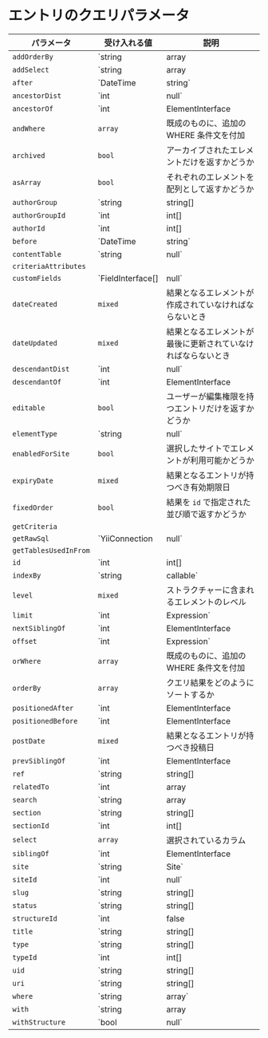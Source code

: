 # エントリのクエリパラメータ

| パラメータ | 受け入れる値 | 説明 |
| --------------------- | ------------------------------------ | ----------------------------------------------------------------------------------------- |
| `addOrderBy` | `string|array|Expression` | 追加の ORDER BY カラムをクエリに付加 |
| `addSelect` | `string|array|Expression` | クエリの SELECT パートにカラムを追加 |
| `after` | `DateTime|string` | 指定した投稿日以降のエントリだけを許可するよう `postDate` パラメータをセット |
| `ancestorDist` | `int|null` | `ancestorOf` によって分割される結果の最大レベル |
| `ancestorOf` | `int|ElementInterface|null` | 祖先にあたるものを結果として受け取りたいエレメント（または、その ID） |
| `andWhere` | `array` | 既成のものに、追加の WHERE 条件文を付加 |
| `archived` | `bool` | アーカイブされたエレメントだけを返すかどうか |
| `asArray` | `bool` | それぞれのエレメントを配列として返すかどうか |
| `authorGroup` | `string|string[]|null` | 指定されたユーザーグループのハンドルに基づき、`authorGroupId` パラメータをセット |
| `authorGroupId` | `int|int[]|null` | 結果となるエントリの投稿者が含まれるべきユーザーグループ ID |
| `authorId` | `int|int[]|null` | 結果となるエントリの投稿者が持つべきユーザー ID |
| `before` | `DateTime|string` | 指定した投稿日以前のエントリだけを許可するよう `postDate` パラメータをセット |
| `contentTable` | `string|null` | このクエリによって結合されるコンテンツテーブル |
| `criteriaAttributes` |  |
| `customFields` | `FieldInterface[]|null` | このクエリに関係しているかもしれないフィールド |
| `dateCreated` | `mixed` | 結果となるエレメントが作成されていなければならないとき |
| `dateUpdated` | `mixed` | 結果となるエレメントが最後に更新されていなければならないとき |
| `descendantDist` | `int|null` | `descendantOf` によって分割される結果の最大レベル |
| `descendantOf` | `int|ElementInterface|null` | 子孫にあたるものを結果として受け取りたいエレメント（または、その ID） |
| `editable` | `bool` | ユーザーが編集権限を持つエントリだけを返すかどうか |
| `elementType` | `string|null` | `ElementInterface` クラスの名前 |
| `enabledForSite` | `bool` | 選択したサイトでエレメントが利用可能かどうか |
| `expiryDate` | `mixed` | 結果となるエントリが持つべき有効期限日 |
| `fixedOrder` | `bool` | 結果を `id` で指定された並び順で返すかどうか |
| `getCriteria` |  |
| `getRawSql` | `YiiConnection|null` | `createCommand()->getRawSql()` のショートカット |
| `getTablesUsedInFrom` |  |
| `id` | `int|int[]|false|null` | エレメントの ID |
| `indexBy` | `string|callable` | クエリ結果のインデックスに利用するカラム名 |
| `level` | `mixed` | ストラクチャーに含まれるエレメントのレベル |
| `limit` | `int|Expression` | 返されるレコードの最大数 |
| `nextSiblingOf` | `int|ElementInterface|null` | 次の兄弟にあたるものを結果として受け取りたいエレメント（または、その ID） |
| `offset` | `int|Expression` | レコードが返される場所からのゼロベースのオフセット |
| `orWhere` | `array` | 既成のものに、追加の WHERE 条件文を付加 |
| `orderBy` | `array` | クエリ結果をどのようにソートするか |
| `positionedAfter` | `int|ElementInterface|null` | 後のポジションにあたるものを結果として受け取りたいエレメント（または、その ID） |
| `positionedBefore` | `int|ElementInterface|null` | 前のポジションにあたるものを結果として受け取りたいエレメント（または、その ID） |
| `postDate` | `mixed` | 結果となるエントリが持つべき投稿日 |
| `prevSiblingOf` | `int|ElementInterface|null` | 前の兄弟にあたるものを結果として受け取りたいエレメント（または、その ID） |
| `ref` | `string|string[]|null` | エレメントの識別に利用する参照コード |
| `relatedTo` | `int|array|ElementInterface|null` | エレメントのリレーションの判定基準 |
| `search` | `string|array|SearchQuery|null` | 結果となるエレメントをフィルタするための検索用語 |
| `section` | `string|string[]|Section|null` | 指定されたセクションのハンドルに基づき、`sectionId` パラメータをセット |
| `sectionId` | `int|int[]|null` | 結果となるエントリが含まれるべきセクション ID |
| `select` | `array` | 選択されているカラム |
| `siblingOf` | `int|ElementInterface|null` | 兄弟にあたるものを結果として受け取りたいエレメント（または、その ID） |
| `site` | `string|Site` | 指定されたサイトのハンドルに基づき、`siteId` パラメータをセットÍ |
| `siteId` | `int|null` | 返されるべきエレメントのサイト ID |
| `slug` | `string|string[]|null` | 結果となるエレメントが持つべきスラグ |
| `status` | `string|string[]|null` | 結果となるエレメントが持つべきステータス |
| `structureId` | `int|false|null` | structureelements デーブルの結合に利用されるストラクチャー ID |
| `title` | `string|string[]|null` | 結果となるエレメントが持つべきタイトル |
| `type` | `string|string[]|EntryType|null` | 指定された入力タイプのハンドルに基づき、`typeId` パラメータをセット |
| `typeId` | `int|int[]|null` | 結果となるエントリが持つべき入力タイプ ID |
| `uid` | `string|string[]|null` | エレメントの UID |
| `uri` | `string|string[]|null` | 結果となるエレメントが持つべき URI |
| `where` | `string|array` | クエリの条件 |
| `with` | `string|array|null` | eager-loading の宣言 |
| `withStructure` | `bool|null` | クエリ内のエレメントの構造データが自動的に LEFT JOIN されるべきかどうか |

